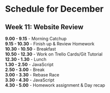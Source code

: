 # Schedule for December

## Week 11: Website Review

**9.00 - 9.15** - Morning Catchup  
**9.15 - 10.30** - Finish up & Review Homework  
**10.30 - 10.50** - Breakfast  
**10.50 - 12.30** - Work on Trello Cards/Git Tutorial  
**12.30 - 1.30** - Lunch  
**1.30 - 2.50** - JavaScript  
**2.50 - 3.00** - Break  
**3.00 - 3.30** - Rebase Race  
**3.30 - 4.30** - JavaScript  
**4.30 - 5.00** - Homework assignment & Day recap  